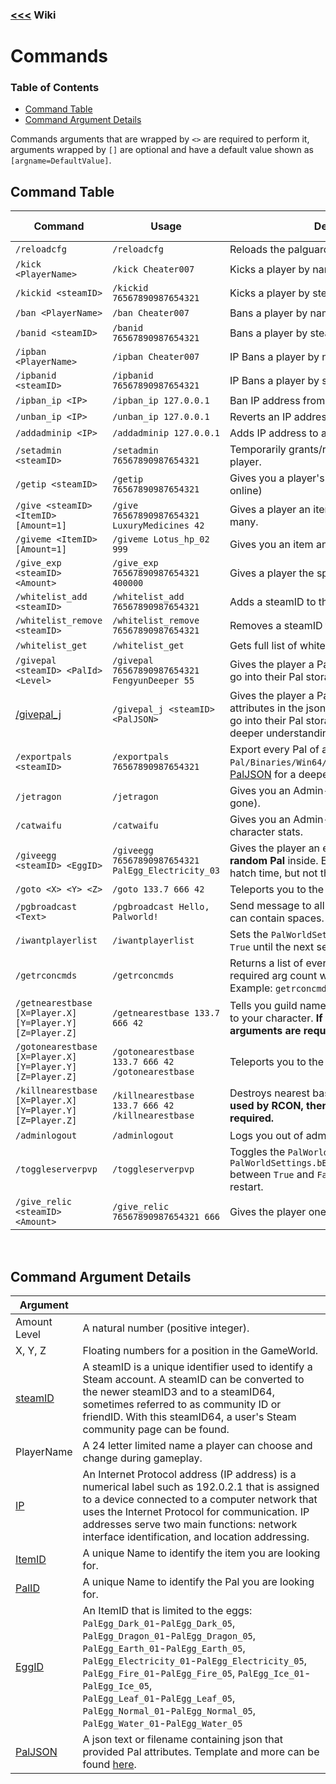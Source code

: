 ### [<<<](../README.md) Wiki

# Commands

### Table of Contents
- [Command Table](#command-table)
- [Command Argument Details](#command-argument-details)

Commands arguments that are wrapped by `<>` are required to perform it, arguments wrapped by `[]` are optional and have a default value shown as `[argname=DefaultValue]`.

## Command Table
|Command|Usage|Description|Admin Only|Chat|RCON|
|-------|-------|-----------|----------|----|----|
|`/reloadcfg`|`/reloadcfg`|Reloads the palguard config file.|X|X|X|
|`/kick <PlayerName>`|`/kick Cheater007`|Kicks a player by name from the server.|X|X|X|
|`/kickid <steamID>`|`/kickid 76567890987654321`|Kicks a player by steamID from the server.|X|X|X|
|`/ban <PlayerName>`|`/ban Cheater007`|Bans a player by name from the server.|X|X|X|
|`/banid <steamID>`|`/banid 76567890987654321`|Bans a player by steamID from the server.|X|X|X|
|`/ipban <PlayerName>`|`/ipban Cheater007`|IP Bans a player by name from the server.|X|X|X|
|`/ipbanid <steamID>`|`/ipbanid 76567890987654321`|IP Bans a player by steamID from the server.|X|X|X|
|`/ipban_ip <IP>`|`/ipban_ip 127.0.0.1`|Ban IP address from joining the server.|X|X|X|
|`/unban_ip <IP>`|`/unban_ip 127.0.0.1`|Reverts an IP address Ban.|X|X|X|
|`/addadminip <IP>`|`/addadminip 127.0.0.1`|Adds IP address to admin whitelist.|X|X|X|
|`/setadmin <steamID>`|`/setadmin 76567890987654321`|Temporarily grants/revokes admin from a player.|X|X|X|
|`/getip <steamID>`|`/getip 76567890987654321`|Gives you a player's IP address. (Must be online)|X|X|X|
|`/give <steamID> <ItemID> [Amount=1]`|`/give 76567890987654321 LuxuryMedicines 42`|Gives a player an item and if specified how many.|X|X|X|
|`/giveme <ItemID> [Amount=1]`|`/giveme Lotus_hp_02 999`|Gives you an item and if specified how many.|X|X||
|`/give_exp <steamID> <Amount>`|`/give_exp 76567890987654321 400000`|Gives a player the specified amount of EXP.|X|X|X|
|`/whitelist_add <steamID>`|`/whitelist_add 76567890987654321`|Adds a steamID to the whitelist.|X|X|X|
|`/whitelist_remove <steamID>`|`/whitelist_remove 76567890987654321`|Removes a steamID from the whitelist.|X|X|X|
|`/whitelist_get`|`/whitelist_get`|Gets full list of whitelisted players.|X|X|X|
|`/givepal <steamID> <PalId> <Level>`|`/givepal 76567890987654321 FengyunDeeper 55`|Gives the player a Pal (if their party is full, it will go into their Pal storage).|X|X|X|
|[/givepal_j](givepal_j.md)|`/givepal_j <steamID> <PalJSON>`|Gives the player a Pal with the provided attributes in the json. (if their party is full, it will go into their Pal storage). See [PalJSON](../Files/PalJSON.md#json-file-template) for a deeper understanding.|X|X|X|
|`/exportpals <steamID>`|`/exportpals 76567890987654321`|Export every Pal of a player to a json file at `Pal/Binaries/Win64/palguard/pals/`. See [PalJSON](../Files/PalJSON.md#json-file-template) for a deeper understanding.|X|X|X|
|`/jetragon`|`/jetragon`|Gives you an Admin-Jetragon Pal (it's faaas.... gone).|X|X||
|`/catwaifu`|`/catwaifu`|Gives you an Admin-Cat-Waifu that buffs your character stats.|X|X||
|`/giveegg <steamID> <EggID>`|`/giveegg 76567890987654321 PalEgg_Electricity_03`|Gives the player an egg **with a completely random Pal** inside. Egg type only affects the hatch time, but not the Pal inside.|X|X|X|
|`/goto <X> <Y> <Z>`|`/goto 133.7 666 42`|Teleports you to the provided location.|X|X||
|`/pgbroadcast <Text>`|`/pgbroadcast Hello, Palworld!`|Send message to all player in the server that can contain spaces.|X|X|X|
|`/iwantplayerlist`|`/iwantplayerlist`|Sets the `PalWorldSettings.bShowPlayerList` to `True` until the next server restart.|X|X|X|
|`/getrconcmds`|`/getrconcmds`|Returns a list of every command with the required arg count which is usable by RCON. Example: `getrconcmds:1;giveegg:2;give:2;`|X| |X|
|`/getnearestbase [X=Player.X] [Y=Player.Y] [Z=Player.Z]`|`/getnearestbase 133.7 666 42`|Tells you guild name which owns base nearest to your character. **If used by RCON, then all 3 arguments are required.**|X|X|X|
|`/gotonearestbase [X=Player.X] [Y=Player.Y] [Z=Player.Z]`|`/gotonearestbase 133.7 666 42`<br>`/gotonearestbase`|Teleports you to the nearest base.|X|X| |
|`/killnearestbase [X=Player.X] [Y=Player.Y] [Z=Player.Z]`|`/killnearestbase 133.7 666 42`<br>`/killnearestbase`|Destroys nearest base. (Use with caution). **If used by RCON, then all 3 arguments are required.**|X|X|X|
|`/adminlogout`|`/adminlogout`|Logs you out of admin mode.|X|X|X|
|`/toggleserverpvp`|`/toggleserverpvp`|Toggles the `PalWorldSettings.bIsPvP` and `PalWorldSettings.bEnablePlayerToPlayerDamage` between `True` and `False` until the next server restart.|X|X|X|
|`/give_relic <steamID> <Amount>`|`/give_relic 76567890987654321 666`|Gives the player one or more Lifmunk Effigies.|X|X|X|

<br>

## Command Argument Details
|Argument| |
|--------|-|
|Amount<br>Level|A natural number (positive integer).|
|X, Y, Z|Floating numbers for a position in the GameWorld.|
|[steamID](https://steamid.io)|A steamID is a unique identifier used to identify a Steam account. A steamID can be converted to the newer steamID3 and to a steamID64, sometimes referred to as community ID or friendID. With this steamID64, a user's Steam community page can be found.|
|PlayerName|A 24 letter limited name a player can choose and change during gameplay.|
|[IP](https://en.wikipedia.org/wiki/IP_address)|An Internet Protocol address (IP address) is a numerical label such as 192.0.2.1 that is assigned to a device connected to a computer network that uses the Internet Protocol for communication. IP addresses serve two main functions: network interface identification, and location addressing.|
|[ItemID](https://pwmodding.wiki/docs/game-data/item-table)|A unique Name to identify the item you are looking for.|
|[PalID](https://pwmodding.wiki/docs/game-data/monster-table)|A unique Name to identify the Pal you are looking for.|
|[EggID](https://pwmodding.wiki/docs/game-data/item-table)|An ItemID that is limited to the eggs:<br>`PalEgg_Dark_01`-`PalEgg_Dark_05`, `PalEgg_Dragon_01`-`PalEgg_Dragon_05`,<br>`PalEgg_Earth_01`-`PalEgg_Earth_05`, `PalEgg_Electricity_01`-`PalEgg_Electricity_05`,<br>`PalEgg_Fire_01`-`PalEgg_Fire_05`, `PalEgg_Ice_01`-`PalEgg_Ice_05`,<br>`PalEgg_Leaf_01`-`PalEgg_Leaf_05`, `PalEgg_Normal_01`-`PalEgg_Normal_05`,<br>`PalEgg_Water_01`-`PalEgg_Water_05`|
|[PalJSON](../Files/PalJSON.md#json-file-template)|A json text or filename containing json that provided Pal attributes. Template and more can be found [here](../Files/PalJSON.md#template).|
